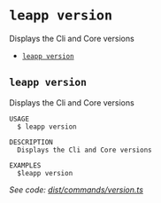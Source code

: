 `leapp version`
===============

Displays the Cli and Core versions

* [`leapp version`](#leapp-version)

## `leapp version`

Displays the Cli and Core versions

```console
USAGE
  $ leapp version

DESCRIPTION
  Displays the Cli and Core versions

EXAMPLES
  $leapp version
```

_See code: [dist/commands/version.ts](https://github.com/noovolari/leapp/blob/v0.1.51/dist/commands/version.ts)_
